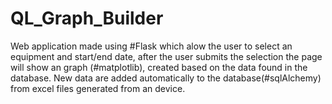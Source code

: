 # QL_Graph_Builder
Web application made using #Flask which alow the user to select an equipment and start/end date, after the user submits the selection the page will show an graph 
(#matplotlib), created based on the data found in the database. New data are added automatically to the database(#sqlAlchemy) from excel files generated from an device.
